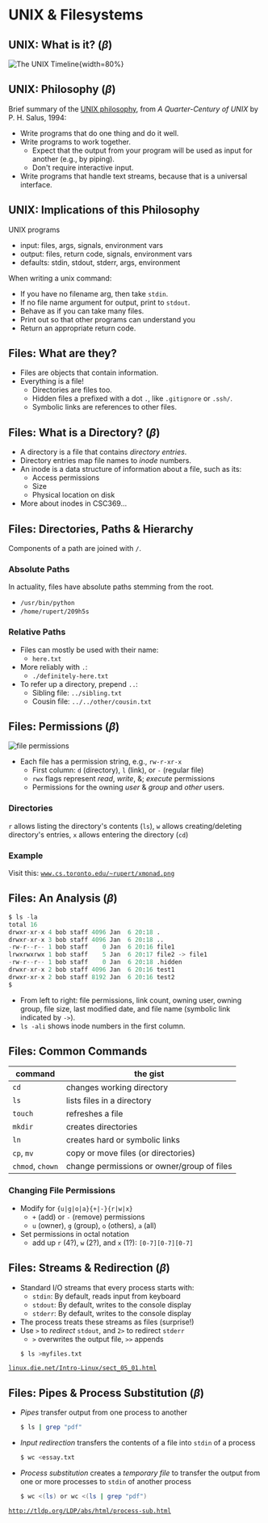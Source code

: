 # UNIX & Filesystems

## UNIX: What is it? $(\beta)$

![The UNIX Timeline](lec01/unix_timeline.svg){width=80%}

## UNIX: Philosophy $(\beta)$

Brief summary of the [UNIX philosophy](https://en.wikipedia.org/wiki/Unix_philosophy), from _A Quarter-Century of UNIX_ by P. H. Salus, 1994:

- Write programs that do one thing and do it well.
- Write programs to work together.
  - Expect that the output from your program will be used as input for another (e.g., by piping).
  - Don't require interactive input.
- Write programs that handle text streams, because that is a universal interface.

## UNIX: Implications of this Philosophy

UNIX programs

- input: files, args, signals, environment vars
- output: files, return code, signals, environment vars
- defaults: stdin, stdout, stderr, args, environment

When writing a unix command:

- If you have no filename arg, then take `stdin`.
- If no file name argument for output, print to `stdout`.
- Behave as if you can take many files.
- Print out so that other programs can understand you
- Return an appropriate return code.

## Files: What are they?

- Files are objects that contain information.
- Everything is a file!
  - Directories are files too.
  - Hidden files a prefixed with a dot `.`, like `.gitignore` or `.ssh/`.
  - Symbolic links are references to other files.

## Files: What is a Directory? $(\beta)$

- A directory is a file that contains _directory entries_.
- Directory entries map file names to _inode_ numbers.
- An inode is a data structure of information about a file, such as its:
  - Access permissions
  - Size
  - Physical location on disk
- More about inodes in CSC369...

## Files: Directories, Paths & Hierarchy

Components of a path are joined with `/`.

### Absolute Paths

In actuality, files have absolute paths stemming from the root.

- `/usr/bin/python`
- `/home/rupert/209h5s`

### Relative Paths

- Files can mostly be used with their name:
  - `here.txt`
- More reliably with `.`:
  - `./definitely-here.txt`
- To refer up a directory, prepend `..`:
  - Sibling file: `../sibling.txt`
  - Cousin file: `../../other/cousin.txt`

## Files: Permissions ($\beta$)

![file permissions](lec01/file_perms.svg)

- Each file has a permission string, e.g., `rw-r-xr-x`
  - First column: `d` (directory), `l` (link), or `-` (regular file)
  - `rwx` flags represent _read_, _write_, &; _execute_ permissions
  - Permissions for the owning _user_ & _group_ and _other_ users.

### Directories

`r` allows listing the directory's contents (`ls`), `w` allows creating/deleting directory's entries, `x` allows entering the directory (`cd`)

### Example

Visit this: [`www.cs.toronto.edu/~rupert/xmonad.png`](www.cs.toronto.edu/~rupert/xmonad.png)

## Files: An Analysis ($\beta$)

```python
$ ls -la
total 16
drwxr-xr-x 4 bob staff 4096 Jan  6 20:18 .
drwxr-xr-x 3 bob staff 4096 Jan  6 20:18 ..
-rw-r--r-- 1 bob staff    0 Jan  6 20:16 file1
lrwxrwxrwx 1 bob staff    5 Jan  6 20:17 file2 -> file1
-rw-r--r-- 1 bob staff    0 Jan  6 20:18 .hidden
drwxr-xr-x 2 bob staff 4096 Jan  6 20:16 test1
drwxr-xr-x 2 bob staff 8192 Jan  6 20:16 test2
$
```

- From left to right: file permissions, link count, owning user, owning group, file size, last modified date, and file name (symbolic link indicated by `->`).
- `ls -ali` shows inode numbers in the first column.

## Files: Common Commands

| command          | the gist                                   |
| ---------------- | ------------------------------------------ |
| `cd`             | changes working directory                  |
| `ls`             | lists files in a directory                 |
| `touch`          | refreshes a file                           |
| `mkdir`          | creates directories                        |
| `ln`             | creates hard or symbolic links             |
| `cp`, `mv`       | copy or move files (or directories)        |
| `chmod`, `chown` | change permissions or owner/group of files |

### Changing File Permissions

- Modify for `{u|g|o|a}{+|-}{r|w|x}`
  - `+` (add) or `-` (remove) permissions
  - `u` (owner), `g` (group), `o` (others), `a` (all)
- Set permissions in octal notation
  - add up `r` (4?), `w` (2?), and `x` (1?): `[0-7][0-7][0-7]`

## Files: Streams & Redirection $(\beta)$

- Standard I/O streams that every process starts with:
  - `stdin`: By default, reads input from keyboard
  - `stdout`: By default, writes to the console display
  - `stderr`: By default, writes to the console display
- The process treats these streams as files (surprise!)
- Use `>` to _redirect_ `stdout`, and `2>` to redirect `stderr`
  - `>` overwrites the output file, `>>` appends
  ```sh
  $ ls >myfiles.txt
  ```

[`linux.die.net/Intro-Linux/sect_05_01.html`](https://linux.die.net/Intro-Linux/sect_05_01.html)

## Files: Pipes & Process Substitution $(\beta)$

- _Pipes_ transfer output from one process to another
  ```sh
  $ ls | grep "pdf"
  ```
- _Input redirection_ transfers the contents of a file into `stdin` of a process
  ```sh
  $ wc <essay.txt
  ```
- _Process substitution_ creates a _temporary file_ to transfer the output from one or more processes to `stdin` of another process
  ```sh
  $ wc <(ls) or wc <(ls | grep "pdf")
  ```

[`http://tldp.org/LDP/abs/html/process-sub.html`](http://tldp.org/LDP/abs/html/process-sub.html)
